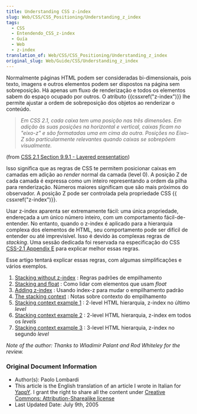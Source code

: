 ```yaml
---
title: Understanding CSS z-index
slug: Web/CSS/CSS_Positioning/Understanding_z_index
tags:
  - CSS
  - Entendendo_CSS_z-index
  - Guía
  - Web
  - z-index
translation_of: Web/CSS/CSS_Positioning/Understanding_z_index
original_slug: Web/Guide/CSS/Understanding_z_index
---
```

Normalmente páginas HTML podem ser consideradas bi-dimensionais, pois texto, imagens e outros elementos podem ser dispostos na página sem sobreposição. Há apenas um fluxo de renderização e todos os elementos sabem do espaço ocupado por outros. O atributo {{cssxref("z-index")}} lhe permite ajustar a ordem de sobreposição dos objetos ao renderizar o conteúdo.

> _Em CSS 2.1, cada caixa tem uma posição nas três dimensões. Em adição às suas posições na horizontal e vertical, caixas ficam no "eixo-z" e são formatadas uma em cima da outra. Posições no Eixo-Z são particularmente relevantes quando caixas se sobrepõem visualmente._

(from [CSS 2.1 Section 9.9.1 - Layered presentation](http://www.w3.org/TR/CSS21/visuren.html#z-index))

Isso significa que as regras de CSS te permitem posicionar caixas em camadas em adição ao _render_ normal da camada (level 0). A posição Z de cada camada é expressa como um inteiro representando a ordem da pilha para renderização. Números maiores significam que são mais próximos do observador. A posição Z pode ser controlada pela propriedade CSS {{ cssxref("z-index")}}.

Usar z-index aparenta ser extremamente fácil: uma única propriedade, endereçada a um único número inteiro, com um comportamento fácil-de-entender. No entanto, quando o z-index é aplicado para a hierarquia complexa dos elementos de HTML, seu comportamento pode ser difícil de entender ou até imprevisível. Isso é devido às complexas regras de _stacking_. Uma sessão dedicada foi reservada na especificação do CSS [CSS-2.1 Appendix E](http://www.w3.org/TR/CSS21/zindex.html) para explicar melhor essas regras.

Esse artigo tentará explicar essas regras, com algumas simplificações e vários exemplos.

1. [Stacking without z-index](/en/CSS/Understanding_z-index/Stacking_without_z-index "en/CSS/Understanding_z-index/Stacking_without_z-index") : Regras padrões de empilhamento
2. [Stacking and float](/en/CSS/Understanding_z-index/Stacking_and_float "en/CSS/Understanding_z-index/Stacking_and_float") : Como lidar com elementos que usam _float_
3. [Adding z-index](/en/CSS/Understanding_z-index/Adding_z-index "en/CSS/Understanding_z-index/Adding_z-index") : Usando index-z para mudar o empilhamento padrão
4. [The stacking context](/en/CSS/Understanding_z-index/The_stacking_context "en/CSS/Understanding_z-index/The_stacking_context") : Notas sobre contexto do empilhamento
5. [Stacking context example 1](/en/CSS/Understanding_z-index/Stacking_context_example_1 "en/CSS/Understanding_z-index/Stacking_context_example_1") : 2-level HTML hierarquia, z-index no último _level_
6. [Stacking context example 2](/en/CSS/Understanding_z-index/Stacking_context_example_2 "en/CSS/Understanding_z-index/Stacking_context_example_2") : 2-level HTML hierarquia, z-index em todos os _levels_
7. [Stacking context example 3](/en/CSS/Understanding_z-index/Stacking_context_example_3 "en/CSS/Understanding_z-index/Stacking_context_example_3") : 3-level HTML hierarquia, z-index no segundo _level_

_Note of the author: Thanks to Wladimir Palant and Rod Whiteley for the review\._

### Original Document Information

- Author(s): Paolo Lombardi
- This article is the English translation of an article I wrote in Italian for [YappY](http://www.yappy.it). I grant the right to share all the content under [Creative Commons: Attribution-Sharealike license](http://creativecommons.org/licenses/by-sa/2.0/)
- Last Updated Date: July 9th, 2005
